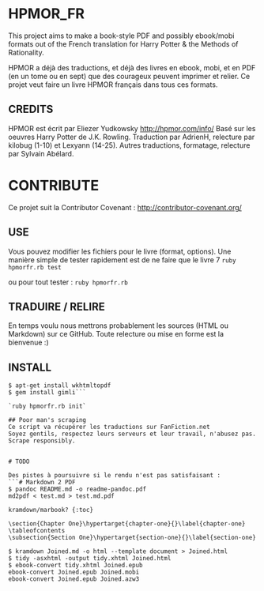 # HPMOR_FR
This project aims to make a book-style PDF and possibly ebook/mobi formats
out of the French translation for Harry Potter & the Methods of Rationality.

HPMOR a déjà des traductions, et déjà des livres en ebook, mobi, et en PDF
(en un tome ou en sept) que des courageux peuvent imprimer et relier.
Ce projet veut faire un livre HPMOR français dans tous ces formats.

## CREDITS
HPMOR est écrit par Eliezer Yudkowsky http://hpmor.com/info/
Basé sur les oeuvres Harry Potter de J.K. Rowling.
Traduction par AdrienH, relecture par kilobug (1-10) et Lexyann (14-25).
Autres traductions, formatage, relecture par Sylvain Abélard.


# CONTRIBUTE
Ce projet suit la Contributor Covenant : http://contributor-covenant.org/

## USE
Vous pouvez modifier les fichiers pour le livre (format, options).
Une manière simple de tester rapidement est de ne faire que le livre 7
`ruby hpmorfr.rb test`

ou pour tout tester :
`ruby hpmorfr.rb`

## TRADUIRE / RELIRE
En temps voulu nous mettrons probablement les sources (HTML ou Markdown)
sur ce GitHub. Toute relecture ou mise en forme est la bienvenue :)

## INSTALL
```# get some software installed 
$ apt-get install wkhtmltopdf
$ gem install gimli```

`ruby hpmorfr.rb init`

## Poor man's scraping
Ce script va récupérer les traductions sur FanFiction.net
Soyez gentils, respectez leurs serveurs et leur travail, n'abusez pas.
Scrape responsibly.


# TODO

Des pistes à poursuivre si le rendu n'est pas satisfaisant :
```# Markdown 2 PDF
$ pandoc README.md -o readme-pandoc.pdf
md2pdf < test.md > test.md.pdf 
```

```# Markbook TOC
kramdown/marbook? {:toc}
```

```# LATEX TOC + links
\section{Chapter One}\hypertarget{chapter-one}{}\label{chapter-one}
\tableofcontents
\subsection{Section One}\hypertarget{section-one}{}\label{section-one}
```

```# EPUB
$ kramdown Joined.md -o html --template document > Joined.html
$ tidy -asxhtml -output tidy.xhtml Joined.html
$ ebook-convert tidy.xhtml Joined.epub
ebook-convert Joined.epub Joined.mobi
ebook-convert Joined.epub Joined.azw3
```
